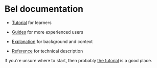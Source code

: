 # Bel documentation

* [Tutorial](tutorial/) for learners

* [Guides](guides/) for more experienced users

* [Explanation](explanation/) for background and context

* [Reference](reference/) for technical description

If you're unsure where to start, then probably [the tutorial](tutorial/) is a good place.

